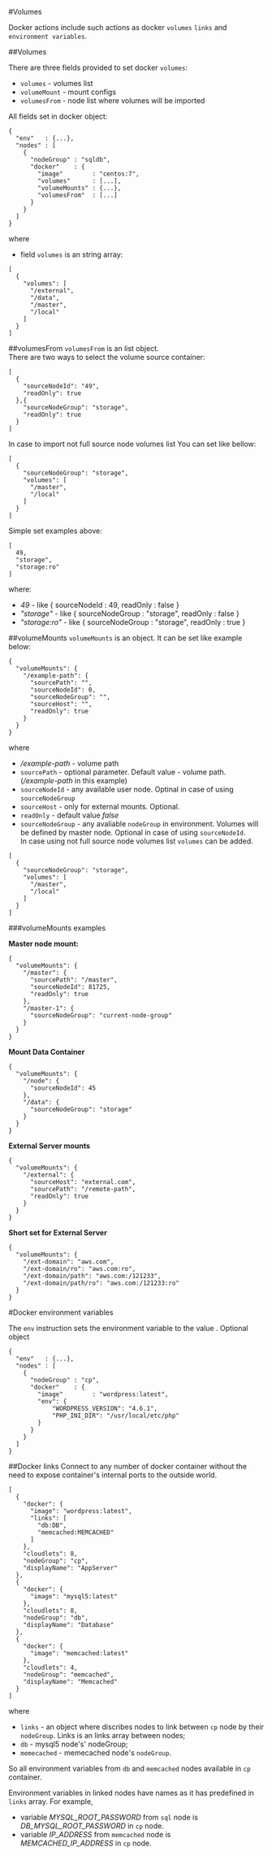 #Volumes

Docker actions include such actions as docker `volumes` `links` and `environment variables`.

##Volumes

There are three fields provided to set docker `volumes`:  
- `volumes` - volumes list  
- `volumeMount` - mount configs  
- `volumesFrom` - node list where volumes will be imported  

All fields set in docker object:
```
{
  "env"   : {...},
  "nodes" : [
    {
      "nodeGroup" : "sqldb",
      "docker"    : {
        "image"        : "centos:7",
        "volumes"      : [...],
        "volumeMounts" : {...},
        "volumesFrom"  : [...]
      }
    }
  ]
}
```
where 
- field `volumes` is an string array:
```
[
  {
    "volumes": [
      "/external",
      "/data",
      "/master",
      "/local"
    ]
  }
]
```
##volumesFrom
`volumesFrom` is an list object.    
There are two ways to select the volume source container:
```
[
  {
    "sourceNodeId": "49",
    "readOnly": true
  },{
    "sourceNodeGroup": "storage",
    "readOnly": true
  }
]
```

In case to import not full source node volumes list You can set like bellow:
```
[
  {
    "sourceNodeGroup": "storage",
    "volumes": [
      "/master",
      "/local"
    ]
  }
]
```

Simple set examples above:
```
[
  49,
  "storage",
  "storage:ro"
]
```
where:   
- *49* - like { sourceNodeId : 49, readOnly : false }  
- *"storage"* - like { sourceNodeGroup : "storage", readOnly : false }  
- *"storage:ro"* - like { sourceNodeGroup : "storage", readOnly : true }
  
##volumeMounts
`volumeMounts` is an object. It can be set like example below:
```
{
  "volumeMounts": {
    "/example-path": {
      "sourcePath": "",
      "sourceNodeId": 0,
      "sourceNodeGroup": "",
      "sourceHost": "",
      "readOnly": true
    }
  }
}
```
where  
- */example-path* - volume path  
- `sourcePath` - optional parameter. Default value - volume path. (*/example-path* in this example)   
- `sourceNodeId` - any available user node. Optinal in case of using `sourceNodeGroup`    
- `sourceHost` - only for external mounts. Optional.   
- `readOnly` - default value *false*   
- `sourceNodeGroup` - any avaliable `nodeGroup` in environment. Volumes will be defined by master node. Optional in case of using `sourceNodeId`.   
In case using not full source node volumes list `volumes` can be added.
```
[
  {
    "sourceNodeGroup": "storage",
    "volumes": [
      "/master",
      "/local"
    ]
  }
]
```

###volumeMounts examples   
 
**Master node mount:**
```
{
  "volumeMounts": {
    "/master": {
      "sourcePath": "/master",
      "sourceNodeId": 81725,
      "readOnly": true
    },
    "/master-1": {
      "sourceNodeGroup": "current-node-group"
    }
  }
}
```

**Mount Data Container**
```
{
  "volumeMounts": {
    "/node": {
      "sourceNodeId": 45
    },
    "/data": {
      "sourceNodeGroup": "storage"
    }
  }
}
```

**External Server mounts**
```
{
  "volumeMounts": {
    "/external": {
      "sourceHost": "external.com",
      "sourcePath": "/remote-path",
      "readOnly": true
    }
  }
}
```
**Short set for External Server**
```
{
  "volumeMounts": {
    "/ext-domain": "aws.com",
    "/ext-domain/ro": "aws.com:ro",
    "/ext-domain/path": "aws.com:/121233",
    "/ext-domain/path/ro": "aws.com:/121233:ro"
  }
}
```

#Docker environment variables

The `env` instruction sets the environment variable <key> to the value <value>. Optional object
```
{
  "env"   : {...},
  "nodes" : [
    {
      "nodeGroup" : "cp",
      "docker"    : {
        "image"        : "wordpress:latest",
        "env": {
            "WORDPRESS_VERSION": "4.6.1",
            "PHP_INI_DIR": "/usr/local/etc/php"
        }
      }
    }
  ]
}
```

##Docker links
Connect to any number of docker container without the need to expose container's internal ports to the outside world.
```
[
  {
    "docker": {
      "image": "wordpress:latest",
      "links": [
        "db:DB",
        "memcached:MEMCACHED"
      ]
    },
    "cloudlets": 8,
    "nodeGroup": "cp",
    "displayName": "AppServer"
  },
  {
    "docker": {
      "image": "mysql5:latest"
    },
    "cloudlets": 8,
    "nodeGroup": "db",
    "displayName": "Database"
  },
  {
    "docker": {
      "image": "memcached:latest"
    },
    "cloudlets": 4,
    "nodeGroup": "memcached",
    "displayName": "Memcached"
  }
]
```
where   
- `links` - an object where discribes nodes to link between `cp` node by their `nodeGroup`. Links is an links array between nodes;    
- `db` - mysql5 node's' nodeGroup;   
- `memecached` - memecached node's  `nodeGroup`.   

So all environment variables from `db` and `memcached` nodes available in `cp` container.  
 
Environment variables in linked nodes have names as it has predefined in `links` array. 
For example,  
- variable *MYSQL_ROOT_PASSWORD* from `sql` node is *DB_MYSQL_ROOT_PASSWORD* in `cp` node.   
- variable *IP_ADDRESS* from `memcached` node is *MEMCACHED_IP_ADDRESS* in `cp` node.